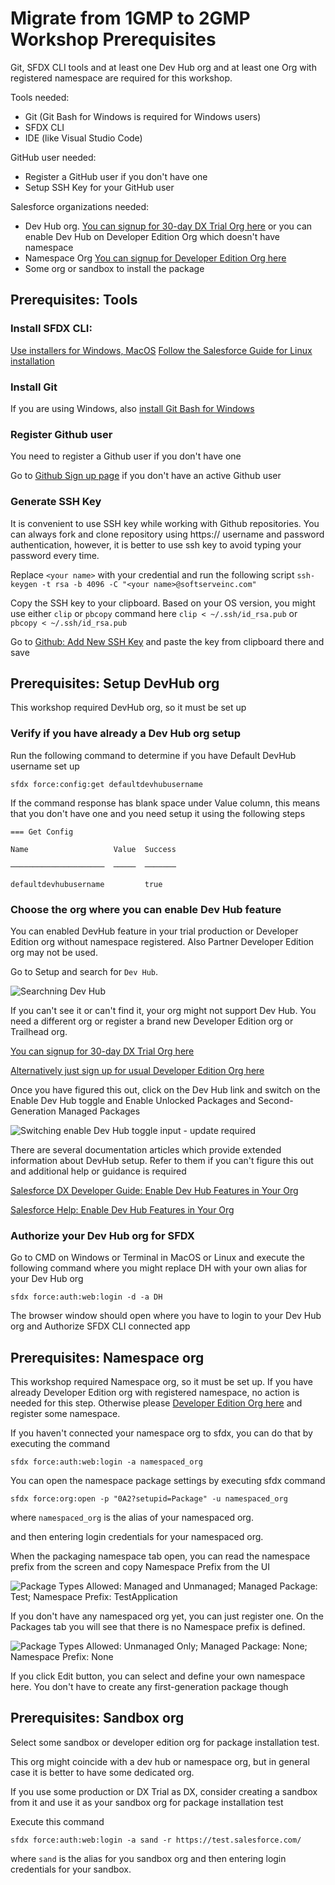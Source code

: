 # Migrate from 1GMP to 2GMP Workshop Prerequisites

Git, SFDX CLI tools and at least one Dev Hub org and at least one Org with registered namespace are required for this workshop.

Tools needed:
 - Git (Git Bash for Windows is required for Windows users)
 - SFDX CLI
 - IDE (like Visual Studio Code)

GitHub user needed:
 - Register a GitHub user if you don't have one
 - Setup SSH Key for your GitHub user

Salesforce organizations needed:
 - Dev Hub org. [You can signup for 30-day DX Trial Org here](https://developer.salesforce.com/promotions/orgs/dx-signup) or you can enable Dev Hub on Developer Edition Org which doesn't have namespace
 - Namespace Org [You can signup for Developer Edition Org here](https://developer.salesforce.com/signup) 
 - Some org or sandbox to install the package

## Prerequisites: Tools

### Install SFDX CLI:
[Use installers for Windows, MacOS](https://developer.salesforce.com/tools/sfdxcli)
[Follow the Salesforce Guide for Linux installation](https://developer.salesforce.com/docs/atlas.en-us.sfdx_setup.meta/sfdx_setup/sfdx_setup_install_cli.htm)

### Install Git
If you are using Windows, also [install Git Bash for Windows](https://gitforwindows.org/)

### Register Github user

You need to register a Github user if you don't have one

Go to [Github Sign up page](https://github.com/join) if you don't have an active Github user 

### Generate SSH Key

It is convenient to use SSH key while working with Github repositories. You can always fork and clone repository using https:// username and password authentication, however, it is better to use ssh key to avoid typing your password every time.

Replace `<your name>` with your credential and run the following script 
`ssh-keygen -t rsa -b 4096 -C "<your name>@softserveinc.com"`

Copy the SSH key to your clipboard. Based on your OS version, you might use either `clip` or `pbcopy` command here
`clip < ~/.ssh/id_rsa.pub` or `pbcopy < ~/.ssh/id_rsa.pub`


Go to [Github: Add New SSH Key](https://github.com/settings/ssh/new)
and paste the key from clipboard there and save

## Prerequisites: Setup DevHub org

This workshop required DevHub org, so it must be set up

### Verify if you have already a Dev Hub org setup

Run the following command to determine if you have Default DevHub username set up

`sfdx force:config:get defaultdevhubusername`

If the command response has blank space under Value column, this means that you don't have one and you need setup it using the following steps

`=== Get Config`

`Name                   Value  Success`

`─────────────────────  ─────  ───────`

`defaultdevhubusername         true`

### Choose the org where you can enable Dev Hub feature

You can enabled DevHub feature in your trial production or Developer Edition org without namespace registered. Also Partner Developer Edition org may not be used.

Go to Setup and search for `Dev Hub`.

![Searchning `Dev Hub`](https://github.com/bdovhan/SimpleDataTableApp/blob/master/SimpleDataTable/2gmp-workshop/DevHub.png?raw=true)

If you can't see it or can't find it, your org might not support Dev Hub. You need a different org or register a brand new Developer Edition org or Trailhead org.

[You can signup for 30-day DX Trial Org here](https://developer.salesforce.com/promotions/orgs/dx-signup)

[Alternatively just sign up for usual Developer Edition Org here](https://developer.salesforce.com/signup)

Once you have figured this out, click on the Dev Hub link and switch on the Enable Dev Hub toggle and Enable Unlocked Packages and Second-Generation Managed Packages

![Switching enable Dev Hub toggle input - update required](https://github.com/bdovhan/SimpleDataTableApp/blob/master/SimpleDataTable/2gmp-workshop/DevHub.gif?raw=true)

There are several documentation articles which provide extended information about DevHub setup. Refer to them if you can't figure this out and additional help or guidance is required

[Salesforce DX Developer Guide: Enable Dev Hub Features in Your Org](https://developer.salesforce.com/docs/atlas.en-us.230.0.sfdx_dev.meta/sfdx_dev/sfdx_setup_enable_devhub.htm)

[Salesforce Help: Enable Dev Hub Features in Your Org](https://help.salesforce.com/articleView?id=sfdx_setup_enable_devhub.htm&type=0)

### Authorize your Dev Hub org for SFDX

Go to CMD on Windows or Terminal in MacOS or Linux and execute the following command where you might replace DH with your own alias for your Dev Hub org

`sfdx force:auth:web:login -d -a DH` 

The browser window should open where you have to login to your Dev Hub org and Authorize SFDX CLI connected app

## Prerequisites: Namespace org

This workshop required Namespace org, so it must be set up.
If you have already Developer Edition org with registered namespace, no action is needed for this step.
Otherwise please [Developer Edition Org here](https://developer.salesforce.com/signup) and register some namespace.

If you haven't connected your namespace org to sfdx, you can do that by executing the command

`sfdx force:auth:web:login -a namespaced_org` 

You can open the namespace package settings by executing sfdx command 

`sfdx force:org:open -p "0A2?setupid=Package" -u namespaced_org`

where `namespaced_org` is the alias of your namespaced org.

and then entering login credentials for your namespaced org.

When the packaging namespace tab open, you can read the namespace prefix from the screen and copy Namespace Prefix from the UI

![Package Types Allowed: Managed and Unmanaged; Managed Package: Test; Namespace Prefix: TestApplication](https://github.com/bdovhan/SimpleDataTableApp/blob/master/SimpleDataTable/2gmp-workshop/TestApplication.png?raw=true)

If you don't have any namespaced org yet, you can just register one. On the Packages tab you will see that there is no Namespace prefix is defined.

![Package Types Allowed: Unmanaged Only; Managed Package: None; Namespace Prefix: None](https://github.com/bdovhan/SimpleDataTableApp/blob/master/SimpleDataTable/2gmp-workshop/NoNamespace.png?raw=true)

If you click Edit button, you can select and define your own namespace here. You don't have to create any first-generation package though

## Prerequisites: Sandbox org

Select some sandbox or developer edition org for package installation test.

This org might coincide with a dev hub or namespace org, but in general case it is better to have some dedicated org.

If you use some production or DX Trial as DX, consider creating a sandbox from it and use it as your sandbox org for package installation test

Execute this command 

`sfdx force:auth:web:login -a sand -r https://test.salesforce.com/` 

where `sand` is the alias for you sandbox org and then entering login credentials for your sandbox.